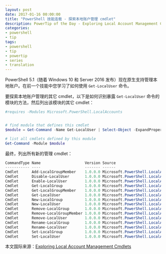 ```yaml
---
layout: post
date: 2017-01-16 00:00:00
title: "PowerShell 技能连载 - 探索本地账户管理 cmdlet"
description: PowerTip of the Day - Exploring Local Account Management Cmdlets
categories:
- powershell
- tip
tags:
- powershell
- tip
- powertip
- series
- translation
---
```

PowerShell 5.1（随着 Windows 10 和 Server 2016 发布）现在原生支持管理本地账户。在前一个技能中您学习了如何使用 `Get-LocalUser` 命令。

要探索本地账户管理的其它 cmdlet，以下是如何识别暴露 `Get-LocalUser` 命令的模块的方法，然后列出该模块的其它 cmdlet：

```powershell
#requires -Modules Microsoft.PowerShell.LocalAccounts


# find module that defines this cmdlet
$module = Get-Command -Name Get-LocalUser | Select-Object -ExpandProperty Source

# list all cmdlets defined by this module
Get-Command -Module $module
```

最终，列出所有新的管理 cmdlet：


```powershell
CommandType Name                    Version Source                            
----------- ----                    ------- ------                            
Cmdlet      Add-LocalGroupMember    1.0.0.0 Microsoft.PowerShell.LocalAccounts
Cmdlet      Disable-LocalUser       1.0.0.0 Microsoft.PowerShell.LocalAccounts
Cmdlet      Enable-LocalUser        1.0.0.0 Microsoft.PowerShell.LocalAccounts
Cmdlet      Get-LocalGroup          1.0.0.0 Microsoft.PowerShell.LocalAccounts
Cmdlet      Get-LocalGroupMember    1.0.0.0 Microsoft.PowerShell.LocalAccounts
Cmdlet      Get-LocalUser           1.0.0.0 Microsoft.PowerShell.LocalAccounts
Cmdlet      New-LocalGroup          1.0.0.0 Microsoft.PowerShell.LocalAccounts
Cmdlet      New-LocalUser           1.0.0.0 Microsoft.PowerShell.LocalAccounts
Cmdlet      Remove-LocalGroup       1.0.0.0 Microsoft.PowerShell.LocalAccounts
Cmdlet      Remove-LocalGroupMember 1.0.0.0 Microsoft.PowerShell.LocalAccounts
Cmdlet      Remove-LocalUser        1.0.0.0 Microsoft.PowerShell.LocalAccounts
Cmdlet      Rename-LocalGroup       1.0.0.0 Microsoft.PowerShell.LocalAccounts
Cmdlet      Rename-LocalUser        1.0.0.0 Microsoft.PowerShell.LocalAccounts
Cmdlet      Set-LocalGroup          1.0.0.0 Microsoft.PowerShell.LocalAccounts
Cmdlet      Set-LocalUser           1.0.0.0 Microsoft.PowerShell.LocalAccounts
```

<!--more-->
本文国际来源：[Exploring Local Account Management Cmdlets](http://community.idera.com/powershell/powertips/b/tips/posts/exploring-local-account-management-cmdlets)
